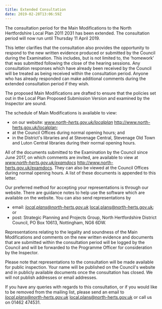 ```yaml
---
title: Extended Consultation
date: 2019-02-28T13:06:59Z
---
```



The consultation period for the Main Modifications to the North Hertfordshire
Local Plan 2011  2031 has been extended. The consultation period will now run
until Thursday 11 April 2019.

This letter clarifies that the consultation also provides the opportunity to
respond to the new written evidence produced or submitted by the Council during
the Examination. This includes, but is not limited to, the ‘homework’
that was submitted following the close of the hearing sessions. Any consultation
responses which have already been received by the Council will be treated as
being received within the consultation period. Anyone who has already responded
can make additional comments during the extended consultation period if they
wish.

The proposed Main Modifications are drafted to ensure that the policies set out
in the Local Plan Proposed Submission Version and examined by the Inspector are
sound.

The schedule of Main Modifications is available to view:
   - on our website: *www.north-herts.gov.uk/localplan*
   <http://www.north-herts.gov.uk/localplan>;
   - at the Council Offices during normal opening hours; and
   - in the District's libraries and at Stevenage Central, Stevenage Old
     Town and Luton Central libraries during their normal opening hours. 
	 
All of the documents submitted to the Examination by the Council since June
2017, on which comments are invited, are available to view at
*www.north-herts.gov.uk/examdocs*
<http://www.north-herts.gov.uk/examdocs>. They
can also be viewed at the Council Offices during normal opening hours. A list of
these documents is appended to this letter.

Our preferred method for accepting your representations is through our website.
There are guidance notes to help use the software which are available on the
website. You can also send representations by 
   - email: *local.plans@north-herts.gov.uk*
   <local.plans@north-herts.gov.uk>*;* or
   - post:   Strategic Planning and Projects Group, North Hertfordshire
     District Council, PO Box 10613, Nottingham, NG6 6DW.
	 
Representations relating to the legality and soundness of the Main Modifications
and comments on the new written evidence and documents that are submitted within
the consultation period will be logged by the Council and will be forwarded to
the Programme Officer for consideration by the Inspector.

Please note that representations to the consultation will be made available for
public inspection.  Your name will be published on the Council\'s website and
in publicly available documents once the consultation has closed.  We will not
publish addresses or email addresses.

If you have any queries with regards to this consultation, or if you would like
to be removed from the mailing list, please send an email to
*local.plans@north-herts.gov.uk* <local.plans@north-herts.gov.uk> or call us on
01462  474531.
